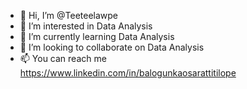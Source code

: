 - 👋 Hi, I’m @Teeteelawpe
- 👀 I’m interested in Data Analysis 
- 🌱 I’m currently learning Data Analysis 
- 💞️ I’m looking to collaborate on Data Analysis 
- 📫 You can reach me https://www.linkedin.com/in/balogunkaosarattitilope
<!---
Teeteelawpe/Teeteelawpe is a ✨ special ✨ repository because its `README.md` (this file) appears on your GitHub profile.
You can click the Preview link to take a look at your changes.
--->
